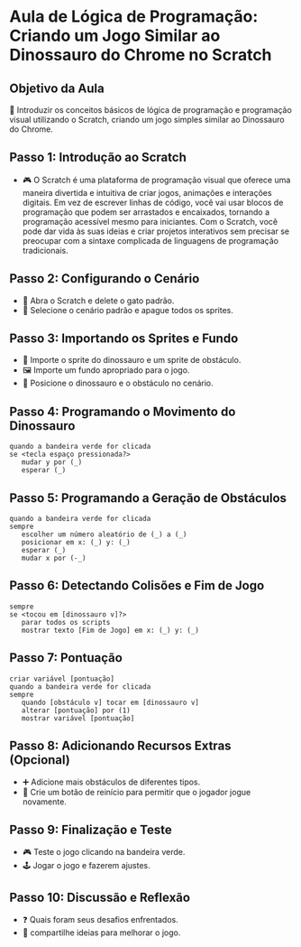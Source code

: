 # Aula de Lógica de Programação: Criando um Jogo Similar ao Dinossauro do Chrome no Scratch

## Objetivo da Aula
🚀 Introduzir os conceitos básicos de lógica de programação e programação visual utilizando o Scratch, criando um jogo simples similar ao Dinossauro do Chrome.

## Passo 1: Introdução ao Scratch
- 🎮 O Scratch é uma plataforma de programação visual que oferece uma maneira divertida e intuitiva de criar jogos, animações e interações digitais. Em vez de escrever linhas de código, você vai usar blocos de programação que podem ser arrastados e encaixados, tornando a programação acessível mesmo para iniciantes. Com o Scratch, você pode dar vida às suas ideias e criar projetos interativos sem precisar se preocupar com a sintaxe complicada de linguagens de programação tradicionais.

## Passo 2: Configurando o Cenário
- 🎨 Abra o Scratch e delete o gato padrão.
- 🔲 Selecione o cenário padrão e apague todos os sprites.

## Passo 3: Importando os Sprites e Fundo
- 🌟 Importe o sprite do dinossauro e um sprite de obstáculo.
- 🖼️ Importe um fundo apropriado para o jogo.
- 📏 Posicione o dinossauro e o obstáculo no cenário.

## Passo 4: Programando o Movimento do Dinossauro
```blocks
quando a bandeira verde for clicada
se <tecla espaço pressionada?>
   mudar y por (_)
   esperar (_)
```

## Passo 5: Programando a Geração de Obstáculos
```blocks
quando a bandeira verde for clicada
sempre
   escolher um número aleatório de (_) a (_)
   posicionar em x: (_) y: (_)
   esperar (_)
   mudar x por (-_)
```

## Passo 6: Detectando Colisões e Fim de Jogo
```blocks
sempre
se <tocou em [dinossauro v]?>
   parar todos os scripts
   mostrar texto [Fim de Jogo] em x: (_) y: (_)
```

## Passo 7: Pontuação
```blocks
criar variável [pontuação]
quando a bandeira verde for clicada
sempre
   quando [obstáculo v] tocar em [dinossauro v]
   alterar [pontuação] por (1)
   mostrar variável [pontuação]
```

## Passo 8: Adicionando Recursos Extras (Opcional)
- ➕ Adicione mais obstáculos de diferentes tipos.
- 🔁 Crie um botão de reinício para permitir que o jogador jogue novamente.

## Passo 9: Finalização e Teste
- 🎮 Teste o jogo clicando na bandeira verde.
- 🕹️ Jogar o jogo e fazerem ajustes.

## Passo 10: Discussão e Reflexão
- ❓ Quais foram seus desafios enfrentados.
- 🤖 compartilhe ideias para melhorar o jogo.
```
